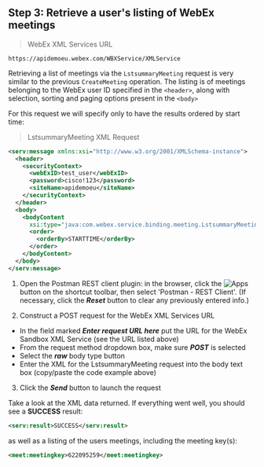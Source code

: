 ## Step 3: Retrieve a user's listing of WebEx meetings

> WebEx XML Services URL

```http
https://apidemoeu.webex.com/WBXService/XMLService
```

Retrieving a list of meetings via the `LstsummaryMeeting` request is very similar to the previous `CreateMeeting` operation.  The listing is of meetings belonging to the WebEx user ID specified in the `<header>`, along with selection, sorting and paging options present in the `<body>`

For this request we will specify only to have the results ordered by start time:

> LstsummaryMeeting XML Request

```xml
<serv:message xmlns:xsi="http://www.w3.org/2001/XMLSchema-instance">
  <header>
    <securityContext>
      <webExID>test_user</webExID>
      <password>cisco!123</password>
      <siteName>apidemoeu</siteName>
    </securityContext>
  </header>
  <body>
    <bodyContent
      xsi:type="java:com.webex.service.binding.meeting.LstsummaryMeeting">
      <order>
        <orderBy>STARTTIME</orderBy>
      </order>
    </bodyContent>
  </body>
</serv:message>
```

1. Open the Postman REST client plugin: in the browser, click the ![Apps](/posts/files/collab-webex/images/apps_icon.png) button on the shortcut toolbar, then select 'Postman - REST Client'.  (If necessary, click the **_Reset_** button to clear any previously entered info.)

2. Construct a POST request for the WebEx XML Services URL
  * In the field marked **_Enter request URL here_** put the URL for the WebEx Sandbox XML Service (see the URL listed above)
  * From the request method dropdown box, make sure **_POST_** is selected
  * Select the **_raw_** body type button
  * Enter the XML for the LstsummaryMeeting request into the body text box (copy/paste the code example above)

3. Click the **_Send_** button to launch the request

Take a look at the XML data returned.  If everything went well, you should see a **SUCCESS** result:

```xml
<serv:result>SUCCESS</serv:result>
```

as well as a listing of the users meetings, including the meeting key(s):

```xml
<meet:meetingkey>622095259</meet:meetingkey>
```
